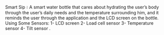Smart Sip 💧
A smart water bottle that cares about hydrating the user’s body through the user’s daily needs and the
temperature surrounding him, and it reminds the user through the application and the LCD screen on the
bottle.
Using Some Sensors:
1- LCD screen  2- Load cell sensor 
 3- Temperature sensor  4- Tilt sensor .
